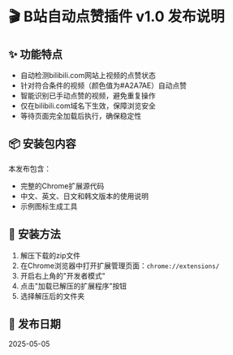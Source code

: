 # 🎬 B站自动点赞插件 v1.0 发布说明

## ✨ 功能特点

- 自动检测bilibili.com网站上视频的点赞状态
- 针对符合条件的视频（颜色值为#A2A7AE）自动点赞
- 智能识别已手动点赞的视频，避免重复操作
- 仅在bilibili.com域名下生效，保障浏览安全
- 等待页面完全加载后执行，确保稳定性

## 📦 安装包内容

本发布包含：
- 完整的Chrome扩展源代码
- 中文、英文、日文和韩文版本的使用说明
- 示例图标生成工具

## 📝 安装方法

1. 解压下载的zip文件
2. 在Chrome浏览器中打开扩展管理页面：`chrome://extensions/`
3. 开启右上角的"开发者模式"
4. 点击"加载已解压的扩展程序"按钮
5. 选择解压后的文件夹

## 🚀 发布日期

2025-05-05
